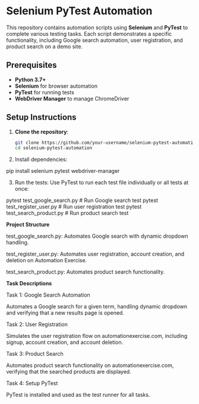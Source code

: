 # Selenium PyTest Automation

This repository contains automation scripts using **Selenium** and **PyTest** to complete various testing tasks. Each script demonstrates a specific functionality, including Google search automation, user registration, and product search on a demo site.

## Prerequisites

- **Python 3.7+**
- **Selenium** for browser automation
- **PyTest** for running tests
- **WebDriver Manager** to manage ChromeDriver

## Setup Instructions

1. **Clone the repository**:
   ```bash
   git clone https://github.com/your-username/selenium-pytest-automation.git
   cd selenium-pytest-automation

2. Install dependencies:

pip install selenium pytest webdriver-manager


3. Run the tests: Use PyTest to run each test file individually or all tests at once:

pytest test_google_search.py       # Run Google search test
pytest test_register_user.py       # Run user registration test
pytest test_search_product.py      # Run product search test



**Project Structure**

test_google_search.py: Automates Google search with dynamic dropdown handling.

test_register_user.py: Automates user registration, account creation, and deletion on Automation Exercise.

test_search_product.py: Automates product search functionality.


**Task Descriptions**

Task 1: Google Search Automation

Automates a Google search for a given term, handling dynamic dropdown and verifying that a new results page is opened.

Task 2: User Registration

Simulates the user registration flow on automationexercise.com, including signup, account creation, and account deletion.

Task 3: Product Search

Automates product search functionality on automationexercise.com, verifying that the searched products are displayed.

Task 4: Setup PyTest

PyTest is installed and used as the test runner for all tasks.
